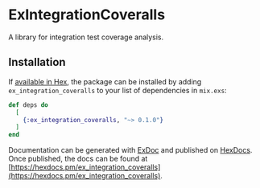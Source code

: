 # ExIntegrationCoveralls

A library for integration test coverage analysis.

## Installation

If [available in Hex](https://hex.pm/docs/publish), the package can be installed
by adding `ex_integration_coveralls` to your list of dependencies in `mix.exs`:

```elixir
def deps do
  [
    {:ex_integration_coveralls, "~> 0.1.0"}
  ]
end
```

Documentation can be generated with [ExDoc](https://github.com/elixir-lang/ex_doc)
and published on [HexDocs](https://hexdocs.pm). Once published, the docs can
be found at [https://hexdocs.pm/ex_integration_coveralls](https://hexdocs.pm/ex_integration_coveralls).


